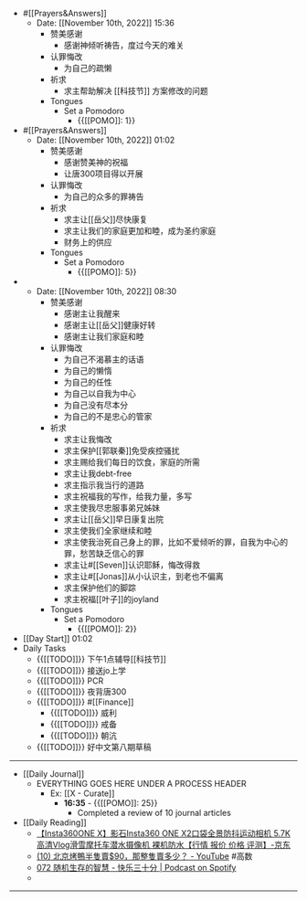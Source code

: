 - #[[Prayers&Answers]]
    - Date: [[November 10th, 2022]] 15:36
        - 赞美感谢
            - 感谢神倾听祷告，度过今天的难关
        - 认罪悔改
            - 为自己的疏懒
        - 祈求
            - 求主帮助解决 [[科技节]] 方案修改的问题
        - Tongues
            - Set a Pomodoro
                - {{[[POMO]]: 1}}
- #[[Prayers&Answers]]
    - Date: [[November 10th, 2022]] 01:02
        - 赞美感谢
            - 感谢赞美神的祝福
            - 让唐300项目得以开展
        - 认罪悔改
            - 为自己的众多的罪祷告
        - 祈求
            - 求主让[[岳父]]尽快康复
            - 求主让我们的家庭更加和睦，成为圣约家庭
            - 财务上的供应
        - Tongues
            - Set a Pomodoro
                - {{[[POMO]]: 5}}
- 
    - Date: [[November 10th, 2022]] 08:30
        - 赞美感谢
            - 感谢主让我醒来
            - 感谢主让[[岳父]]健康好转
            - 感谢主让我们家庭和睦
        - 认罪悔改
            - 为自己不渴慕主的话语
            - 为自己的懒惰
            - 为自己的任性
            - 为自己以自我为中心
            - 为自己没有尽本分
            - 为自己的不是忠心的管家
        - 祈求
            - 求主让我悔改
            - 求主保护[[郭联秦]]免受疾控骚扰
            - 求主赐给我们每日的饮食，家庭的所需
            - 求主让我debt-free
            - 求主指示我当行的道路
            - 求主祝福我的写作，给我力量，多写
            - 求主使我尽忠服事弟兄姊妹
            - 求主让[[岳父]]早日康复出院
            - 求主使我们全家继续和睦
            - 求主使我治死自己身上的罪，比如不爱倾听的罪，自我为中心的罪，愁苦缺乏信心的罪
            - 求主让#[[Seven]]认识耶稣，悔改得救
            - 求主让#[[Jonas]]从小认识主，到老也不偏离
            - 求主保护他们的脚踪
            - 求主祝福[[叶子]]的joyland
        - Tongues
            - Set a Pomodoro
                - {{[[POMO]]: 2}}
- [[Day Start]] 01:02
- Daily Tasks
    - {{[[TODO]]}} 下午1点辅导[[科技节]]
    - {{[[TODO]]}} 接送jo上学
    - {{[[TODO]]}} PCR
    - {{[[TODO]]}} 夜背唐300
    - {{[[TODO]]}} #[[Finance]]
        - {{[[TODO]]}} 威利
        - {{[[TODO]]}} 戒备
        - {{[[TODO]]}} 朝沆
    - {{[[TODO]]}} 好中文第八期草稿
- ---
- [[Daily Journal]] 
    - EVERYTHING GOES HERE UNDER A PROCESS HEADER
        - Ex: [[X - Curate]]
            - **16:35** - {{[[POMO]]: 25}}
                -  Completed a review of 10 journal articles
- [[Daily Reading]]
    - [【Insta360ONE X】影石Insta360 ONE X2口袋全景防抖运动相机 5.7K高清Vlog滑雪摩托车潜水摄像机 裸机防水【行情 报价 价格 评测】-京东](https://item.jd.com/100008950003.html#crumb-wrap)
    - [(10) 北京烤鴨半隻賣$90，那整隻賣多少？ - YouTube](https://www.youtube.com/watch?v=ucIXMKjoaNY) #高数
    - [072 随机生存的智慧 - 快乐三十分 | Podcast on Spotify](https://open.spotify.com/episode/5abeCHZ9kXXuQauh0xAmJs?si=1d31e06090c049b2&nd=1)
    - 
- ---
